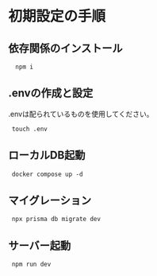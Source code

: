 # 初期設定の手順

## 依存関係のインストール
```
  npm i
```

## .envの作成と設定
.envは配られているものを使用してください。
```
 touch .env
```

## ローカルDB起動
```
 docker compose up -d
```

## マイグレーション
```
 npx prisma db migrate dev
```

## サーバー起動
```
 npm run dev
```







